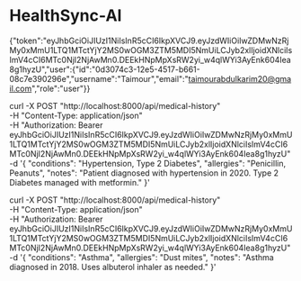 # HealthSync-AI

{"token":"eyJhbGciOiJIUzI1NiIsInR5cCI6IkpXVCJ9.eyJzdWIiOiIwZDMwNzRjMy0xMmU1LTQ1MTctYjY2MS0wOGM3ZTM5MDI5NmUiLCJyb2xlIjoidXNlciIsImV4cCI6MTc0NjI2NjAwMn0.DEEkHNpMpXsRW2yi_w4qlWYi3AyEnk604Iea8g1hyzU","user":{"id":"0d3074c3-12e5-4517-b661-08c7e390296e","username":"Taimour","email":"taimourabdulkarim20@gmail.com","role":"user"}}

curl -X POST "http://localhost:8000/api/medical-history" \
-H "Content-Type: application/json" \
-H "Authorization: Bearer eyJhbGciOiJIUzI1NiIsInR5cCI6IkpXVCJ9.eyJzdWIiOiIwZDMwNzRjMy0xMmU1LTQ1MTctYjY2MS0wOGM3ZTM5MDI5NmUiLCJyb2xlIjoidXNlciIsImV4cCI6MTc0NjI2NjAwMn0.DEEkHNpMpXsRW2yi_w4qlWYi3AyEnk604Iea8g1hyzU" \
-d '{
"conditions": "Hypertension, Type 2 Diabetes",
"allergies": "Penicillin, Peanuts",
"notes": "Patient diagnosed with hypertension in 2020. Type 2 Diabetes managed with metformin."
}'

curl -X POST "http://localhost:8000/api/medical-history" \
-H "Content-Type: application/json" \
-H "Authorization: Bearer eyJhbGciOiJIUzI1NiIsInR5cCI6IkpXVCJ9.eyJzdWIiOiIwZDMwNzRjMy0xMmU1LTQ1MTctYjY2MS0wOGM3ZTM5MDI5NmUiLCJyb2xlIjoidXNlciIsImV4cCI6MTc0NjI2NjAwMn0.DEEkHNpMpXsRW2yi_w4qlWYi3AyEnk604Iea8g1hyzU" \
-d '{
"conditions": "Asthma",
"allergies": "Dust mites",
"notes": "Asthma diagnosed in 2018. Uses albuterol inhaler as needed."
}'
